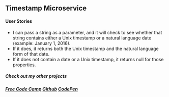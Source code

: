 ## Timestamp Microservice

#### User Stories
- I can pass a string as a parameter, and it will check to see whether that string contains either a Unix timestamp or a natural language date (example: January 1, 2016).
- If it does, it returns both the Unix timestamp and the natural language form of that date.
- If it does not contain a date or a Unix timestamp, it returns null for those properties.

##### Check out my other projects
##### [Free Code Camp](https://www.freecodecamp.com/andydlindsay) [Github](https://github.com/andydlindsay) [CodePen](https://codepen.io/andydlindsay/)